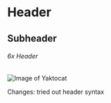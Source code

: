 # Header
## Subheader
###### 6x Header
![Image of Yaktocat](https://octodex.github.com/images/yaktocat.png)

Changes: tried out header syntax
